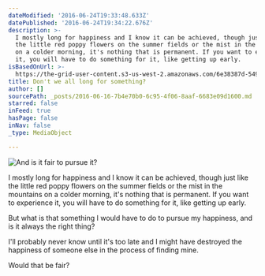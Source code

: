 ```yaml
---
dateModified: '2016-06-24T19:33:48.633Z'
datePublished: '2016-06-24T19:34:22.676Z'
description: >-
  I mostly long for happiness and I know it can be achieved, though just like
  the little red poppy flowers on the summer fields or the mist in the mountains
  on a colder morning, it's nothing that is permanent. If you want to experience
  it, you will have to do something for it, like getting up early.
isBasedOnUrl: >-
  https://the-grid-user-content.s3-us-west-2.amazonaws.com/6e38387d-549a-46a7-99b0-c675dfb6f6e5.jpg
title: Don't we all long for something?
author: []
sourcePath: _posts/2016-06-16-7b4e70b0-6c95-4f06-8aaf-6683e09d1600.md
starred: false
inFeed: true
hasPage: false
inNav: false
_type: MediaObject

---
```

![And is it fair to pursue it?](https://the-grid-user-content.s3-us-west-2.amazonaws.com/6e38387d-549a-46a7-99b0-c675dfb6f6e5.jpg)

I mostly long for happiness and I know it can be achieved, though just like the little red poppy flowers on the summer fields or the mist in the mountains on a colder morning, it's nothing that is permanent. If you want to experience it, you will have to do something for it, like getting up early.

But what is that something I would have to do to pursue my happiness, and is it always the right thing?

I'll probably never know until it's too late and I might have destroyed the happiness of someone else in the process of finding mine.

Would that be fair?